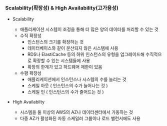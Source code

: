 ### Scalability(확장성) & High Availability(고가용성)
- Scalability
  - 애플리케이션 시스템이 조정을 통해 더 많은 양의 데이터를 처리할 수 있는 것
  - 수직 확장성
    - 인스턴스의 크기를 확장하는 것
    - 데이터베이스와 같이 분산되지 않은 시스템에 사용
    - RDS나 ElastiCache 등의 하위 인스턴스의 유형을 업그레이드해 수직적으로 확장할 수 있는 시스템들에 사용
    - 확장의 한계가 있고 하드웨어 제한이 있음
  - 수평 확장성
    - 애플리케이션에서 인스턴스나 시스템의 수를 늘리는 것
    - 스케일 아웃 ( 인스턴스의 수가 늘어나는 것 )
    - 스케일 인 ( 인스턴스의 수가 줄어드는 것 )
    
- High Availabilty
  - 시스템을 둘 이상의 AWS의 AZ나 데이터센터에서 가동하는 것
  - 다중 AZ가 활성화된 자동 스케일러 그룹이나 로드 밸런서에도 사용

